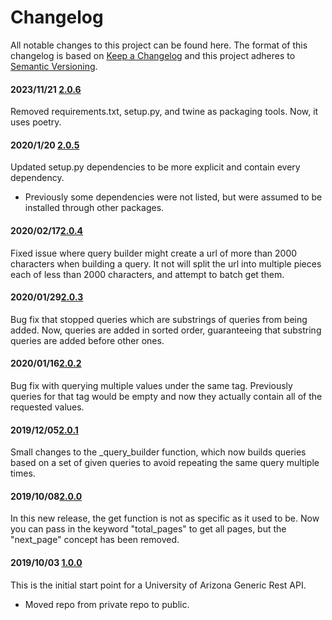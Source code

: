 # Changelog

All notable changes to this project can be found here.
The format of this changelog is based on [Keep a Changelog](https://keepachangelog.com/en/1.0.0/) and this project adheres to [Semantic Versioning](https://semver.org/spec/v2.0.0.html).

#### 2023/11/21 [2.0.6](https://github.com/UACoreFacilitiesIT/UA-Generic-Rest-API/)

Removed requirements.txt, setup.py, and twine as packaging tools. Now, it uses poetry. 


#### 2020/1/20 [2.0.5](https://github.com/UACoreFacilitiesIT/UA-Generic-Rest-API/)

Updated setup.py dependencies to be more explicit and contain every dependency.

- Previously some dependencies were not listed, but were assumed to be installed through other packages.

#### 2020/02/17[2.0.4](https://github.com/UACoreFacilitiesIT/UA-Generic-Rest-API/)

Fixed issue where query builder might create a url of more than 2000 characters when building a query. It not will split the url into multiple pieces each of less than 2000 characters, and attempt to batch get them.

#### 2020/01/29[2.0.3](https://github.com/UACoreFacilitiesIT/UA-Generic-Rest-API/)

Bug fix that stopped queries which are substrings of queries from being added. Now, queries are added in sorted order, guaranteeing that substring queries are added before other ones.

#### 2020/01/16[2.0.2](https://github.com/UACoreFacilitiesIT/UA-Generic-Rest-API/)

Bug fix with querying multiple values under the same tag. Previously queries for that tag would be empty and now they actually contain all of the requested values.

#### 2019/12/05[2.0.1](https://github.com/UACoreFacilitiesIT/UA-Generic-Rest-API/)

Small changes to the _query_builder function, which now builds queries based on a set of given queries to avoid repeating the same query multiple times.

#### 2019/10/08[2.0.0](https://github.com/UACoreFacilitiesIT/UA-Generic-Rest-API/)

In this new release, the get function is not as specific as it used to be. Now you can pass in the keyword "total_pages" to get all pages, but the "next_page" concept has been removed.

#### 2019/10/03 [1.0.0](https://github.com/UACoreFacilitiesIT/UA-Generic-Rest-API/commit/1854437081a4e1769b7dc6dff588c2a68703a0cb)

This is the initial start point for a University of Arizona Generic Rest API.

- Moved repo from private repo to public.
